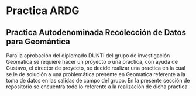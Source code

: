 # Practica ARDG
## Practica Autodenominada Recolección de Datos para Geomántica
Para la aprobación del diplomado DUNTI del grupo de investigación Geomatica se requiere hacer un proyecto o una practica, con ayuda de Gustavo, el director de proyecto, se decide realizar una practica en la cual se le de solución a una problemática presente en Geomatica referente a la toma de datos en las salidas de campo del grupo. En la presente sección de repositorio se encuentra todo lo referente a la realización de dicha practica.
